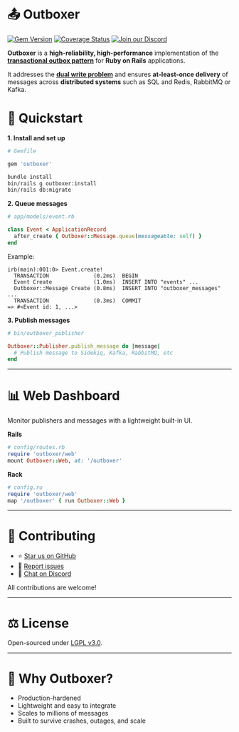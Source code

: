 # 📤 Outboxer

[![Gem Version](https://badge.fury.io/rb/outboxer.svg)](https://badge.fury.io/rb/outboxer)
[![Coverage Status](https://coveralls.io/repos/github/fast-programmer/outboxer/badge.svg)](https://coveralls.io/github/fast-programmer/outboxer)
[![Join our Discord](https://img.shields.io/badge/Discord-blue?style=flat&logo=discord&logoColor=white)](https://discord.gg/x6EUehX6vU)

**Outboxer** is a **high-reliability, high-performance** implementation of the [**transactional outbox pattern**](https://docs.aws.amazon.com/prescriptive-guidance/latest/cloud-design-patterns/transactional-outbox.html) for **Ruby on Rails** applications.

It addresses the [**dual write problem**](https://www.confluent.io/blog/dual-write-problem/) and ensures **at-least-once delivery** of messages across **distributed systems** such as SQL and Redis, RabbitMQ or Kafka.

# 🚀 Quickstart

**1. Install and set up**

```ruby
# Gemfile

gem 'outboxer'
```

```bash
bundle install
bin/rails g outboxer:install
bin/rails db:migrate
```

**2. Queue messages**

```ruby
# app/models/event.rb

class Event < ApplicationRecord
  after_create { Outboxer::Message.queue(messageable: self) }
end
```

Example:

```
irb(main):001:0> Event.create!
  TRANSACTION              (0.2ms)  BEGIN
  Event Create             (1.0ms)  INSERT INTO "events" ...
  Outboxer::Message Create (0.8ms)  INSERT INTO "outboxer_messages" ...
  TRANSACTION              (0.3ms)  COMMIT
=> #<Event id: 1, ...>
```

**3. Publish messages**

```ruby
# bin/outboxer_publisher

Outboxer::Publisher.publish_message do |message|
  # Publish message to Sidekiq, Kafka, RabbitMQ, etc
end
```

---

# 📊 Web Dashboard

Monitor publishers and messages with a lightweight built-in UI.

**Rails**

```ruby
# config/routes.rb
require 'outboxer/web'
mount Outboxer::Web, at: '/outboxer'
```

**Rack**

```ruby
# config.ru
require 'outboxer/web'
map '/outboxer' { run Outboxer::Web }
```

---

# 🤝 Contributing

- ⭐ [Star us on GitHub](https://github.com/fast-programmer/outboxer)
- 🐛 [Report issues](https://github.com/fast-programmer/outboxer/issues)
- 💬 [Chat on Discord](https://discord.gg/x6EUehX6vU)

All contributions are welcome!

---

# ⚖️ License

Open-sourced under [LGPL v3.0](https://www.gnu.org/licenses/lgpl-3.0.html).

---

# 🏁 Why Outboxer?

- Production-hardened
- Lightweight and easy to integrate
- Scales to millions of messages
- Built to survive crashes, outages, and scale
